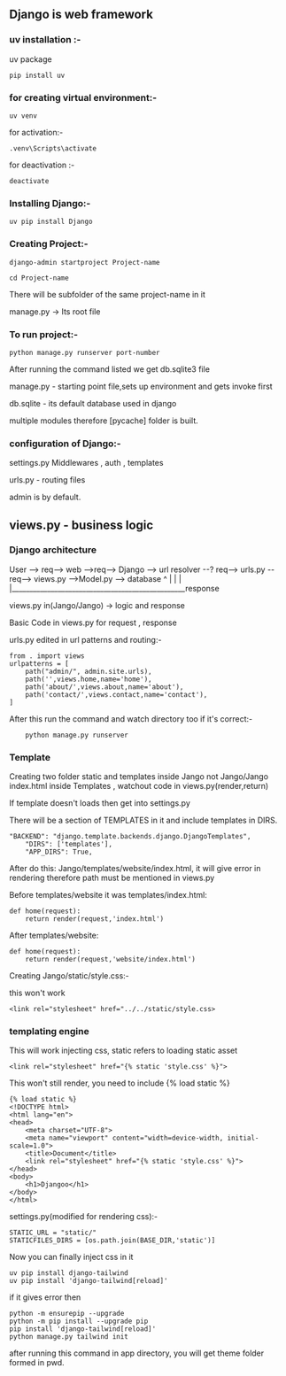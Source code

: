 Django is web framework
------------------------
### uv installation :-
uv package

    pip install uv

### for creating virtual environment:-
    uv venv

for activation:-

    .venv\Scripts\activate 

for deactivation :- 

    deactivate

### Installing Django:-
    uv pip install Django

### Creating Project:-
    django-admin startproject Project-name

    cd Project-name

There will be subfolder of the same project-name in it  

manage.py -> Its root file

### To run project:-
    python manage.py runserver port-number

After running the command listed we get db.sqlite3 file

manage.py - starting point file,sets up environment and gets invoke first

db.sqlite - its default database used in django

multiple modules therefore [pycache] folder is built.

### configuration of Django:-
settings.py 
Middlewares , auth , templates

urls.py - routing files

admin is by default.

views.py - business logic
------------------------------------------------------------
### Django architecture

User --> req--> web -->req--> Django --> url resolver --? req--> urls.py --req--> views.py -->Model.py --> database       ^                                                    |
                               |                                                    |
                               |_________________________________________________response

views.py in(Jango/Jango) -> logic and response

Basic Code in views.py for request , response 

urls.py edited in url patterns and routing:-

    from . import views
    urlpatterns = [
        path("admin/", admin.site.urls),
        path('',views.home,name='home'),
        path('about/',views.about,name='about'),
        path('contact/',views.contact,name='contact'),
    ]

After this run the command and watch directory too if it's correct:-
 
        python manage.py runserver 

### Template  
Creating two folder static and templates inside Jango not Jango/Jango
index.html inside Templates , watchout code in views.py(render,return)

If template doesn't loads then get into settings.py

There will be a section of TEMPLATES in it and include templates in DIRS.

    "BACKEND": "django.template.backends.django.DjangoTemplates",
        "DIRS": ['templates'],
        "APP_DIRS": True,

After do this: Jango/templates/website/index.html, it will give error in rendering therefore path must be mentioned in views.py 
    
Before templates/website it was templates/index.html:

    def home(request):
        return render(request,'index.html')

After templates/website:

    def home(request):
        return render(request,'website/index.html')

Creating Jango/static/style.css:-

this won't work
    
    <link rel="stylesheet" href="../../static/style.css> 

### templating engine

This will work injecting css, static refers to loading static asset

    <link rel="stylesheet" href="{% static 'style.css' %}">
    
This won't still render, you need to include {% load static %}

    {% load static %}
    <!DOCTYPE html>
    <html lang="en">
    <head>
        <meta charset="UTF-8">
        <meta name="viewport" content="width=device-width, initial-scale=1.0">
        <title>Document</title>
        <link rel="stylesheet" href="{% static 'style.css' %}">
    </head>
    <body>
        <h1>Djangoo</h1>
    </body>
    </html>

settings.py(modified for rendering css):-

    STATIC_URL = "static/"
    STATICFILES_DIRS = [os.path.join(BASE_DIR,'static')]    

Now you can finally inject css in it


    uv pip install django-tailwind
    uv pip install 'django-tailwind[reload]'

if it gives error then 

    python -m ensurepip --upgrade
    python -m pip install --upgrade pip
    pip install 'django-tailwind[reload]'
    python manage.py tailwind init 

after running this command in app directory, you will get theme folder formed in pwd.


